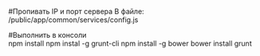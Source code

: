 #Пропивать IP и порт сервера
    В файле: /public/app/common/services/config.js

#Выполнить в консоли  
    npm install
    npm instal -g grunt-cli
    npm install -g bower
    bower install
    grunt
